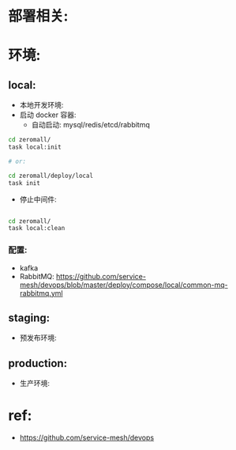 

# 部署相关:


# 环境:


## local:

- 本地开发环境:
- 启动 docker 容器:
    - 自动启动: mysql/redis/etcd/rabbitmq

```bash
cd zeromall/
task local:init

# or:

cd zeromall/deploy/local
task init


```


- 停止中间件:

```bash

cd zeromall/
task local:clean

```


### 配置:

- kafka
- RabbitMQ: https://github.com/service-mesh/devops/blob/master/deploy/compose/local/common-mq-rabbitmq.yml



## staging:

- 预发布环境:


## production:

- 生产环境:



# ref:

- https://github.com/service-mesh/devops


